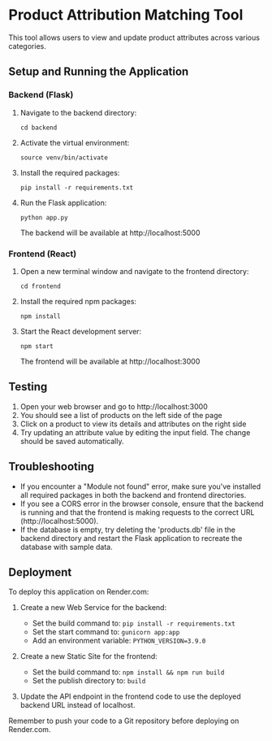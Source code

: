# Product Attribution Matching Tool

This tool allows users to view and update product attributes across various categories.

## Setup and Running the Application

### Backend (Flask)

1. Navigate to the backend directory:
   ```
   cd backend
   ```

2. Activate the virtual environment:
   ```
   source venv/bin/activate
   ```

3. Install the required packages:
   ```
   pip install -r requirements.txt
   ```

4. Run the Flask application:
   ```
   python app.py
   ```

   The backend will be available at http://localhost:5000

### Frontend (React)

1. Open a new terminal window and navigate to the frontend directory:
   ```
   cd frontend
   ```

2. Install the required npm packages:
   ```
   npm install
   ```

3. Start the React development server:
   ```
   npm start
   ```

   The frontend will be available at http://localhost:3000

## Testing

1. Open your web browser and go to http://localhost:3000
2. You should see a list of products on the left side of the page
3. Click on a product to view its details and attributes on the right side
4. Try updating an attribute value by editing the input field. The change should be saved automatically.

## Troubleshooting

- If you encounter a "Module not found" error, make sure you've installed all required packages in both the backend and frontend directories.
- If you see a CORS error in the browser console, ensure that the backend is running and that the frontend is making requests to the correct URL (http://localhost:5000).
- If the database is empty, try deleting the 'products.db' file in the backend directory and restart the Flask application to recreate the database with sample data.

## Deployment

To deploy this application on Render.com:

1. Create a new Web Service for the backend:
   - Set the build command to: `pip install -r requirements.txt`
   - Set the start command to: `gunicorn app:app`
   - Add an environment variable: `PYTHON_VERSION=3.9.0`

2. Create a new Static Site for the frontend:
   - Set the build command to: `npm install && npm run build`
   - Set the publish directory to: `build`

3. Update the API endpoint in the frontend code to use the deployed backend URL instead of localhost.

Remember to push your code to a Git repository before deploying on Render.com.

